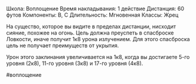 Школа: Воплощение
Время накладывания: 1 действие
Дистанция: 60 футов
Компоненты: В, С
Длительность: Мгновенная
Классы: Жрец

На существо, которое вы видите в пределах дистанции, нисходит сияние, похожее на огонь. Цель должна преуспеть в спасброске Ловкости, иначе получит 1к8 урона излучением. Для этого спасброска цель не получает преимуществ от укрытия.

Урон этого заклинания увеличивается на 1к8, когда вы достигаете 5-го уровня (2к8), 11-го уровня (3к8) и 17-го уровня (4к8).

#воплощение 